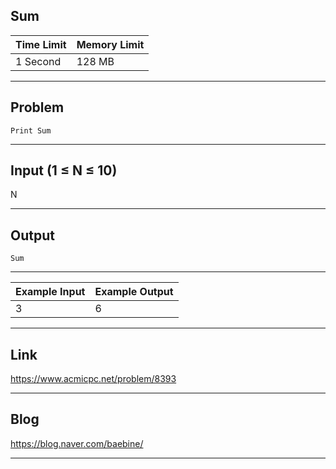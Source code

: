 ## **Sum**

| Time Limit | Memory Limit |
| --- | --- |
| 1 Second | 128 MB |

___

## Problem
```
Print Sum
```

___

## Input (1 ≤ N ≤ 10)
N

___

## Output
```
Sum
```

___

| Example Input | Example Output |
| --- | --- |
| 3 | 6 |

___

## Link
https://www.acmicpc.net/problem/8393

___

## Blog
https://blog.naver.com/baebine/

___
